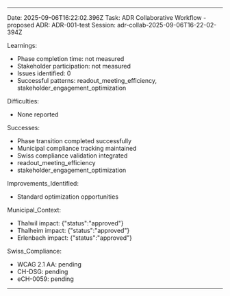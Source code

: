 
---
Date: 2025-09-06T16:22:02.396Z
Task: ADR Collaborative Workflow - proposed
ADR: ADR-001-test
Session: adr-collab-2025-09-06T16-22-02-394Z

Learnings:
- Phase completion time: not measured
- Stakeholder participation: not measured
- Issues identified: 0
- Successful patterns: readout_meeting_efficiency, stakeholder_engagement_optimization

Difficulties:
- None reported

Successes:
- Phase transition completed successfully
- Municipal compliance tracking maintained
- Swiss compliance validation integrated
- readout_meeting_efficiency
- stakeholder_engagement_optimization

Improvements_Identified:
- Standard optimization opportunities

Municipal_Context:
- Thalwil impact: {"status":"approved"}
- Thalheim impact: {"status":"approved"}
- Erlenbach impact: {"status":"approved"}

Swiss_Compliance:
- WCAG 2.1 AA: pending
- CH-DSG: pending
- eCH-0059: pending
---
